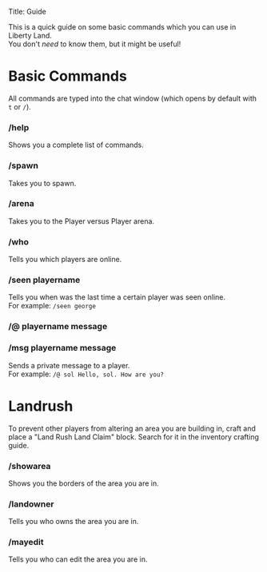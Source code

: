 Title: Guide

This is a quick guide on some basic commands which you can use in Liberty Land.  
You don't *need* to know them, but it might be useful!

# Basic Commands
All commands are typed into the chat window (which opens by default with `t` or `/`).

### /help
Shows you a complete list of commands.

### /spawn
Takes you to spawn.

### /arena
Takes you to the Player versus Player arena.

### /who
Tells you which players are online.

### /seen playername
Tells you when was the last time a certain player was seen online.  
For example: `/seen george`

### /@ playername message
### /msg playername message
Sends a private message to a player.  
For example: `/@ sol Hello, sol. How are you?`

# Landrush
To prevent other players from altering an area you are building in, craft and place a "Land Rush Land Claim" block. Search for it in the inventory crafting guide.


### /showarea
Shows you the borders of the area you are in.

### /landowner
Tells you who owns the area you are in.

### /mayedit
Tells you who can edit the area you are in.
